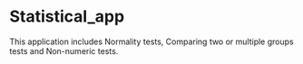 # Statistical_app
This application includes Normality tests, Comparing two or multiple groups tests and Non-numeric tests.
